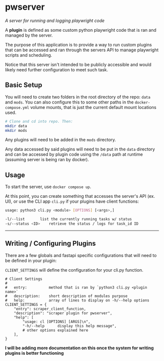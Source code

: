 # pwserver

*A server for running and logging playwright code*


A **plugin** is defined as some custom python playwright code that is
ran and managed by the server.

The purpose of this application is to provide a way to run custom plugins
that can be accessed and ran through the servers API to manage playwright
scripts and scheduling.

Notice that this server isn't intended to be publicly accessible and would
likely need further configuration to meet such task.

## Basic Setup

You will need to create two folders in the root directory of the
repo: `data` and `mods`. You can also configure this to some other
paths in the `docker-compose.yml` volume mounts, that is just the current
default mount locations used.

```bash
# Clone and cd into repo. Then:
mkdir data
mkdir mods
```

Any plugins will need to be added in the `mods` directory.

Any data accessed by said plugins will need to be put in the `data` 
directory and can be accessed by plugin code using the `/data` path 
at runtime (assuming server is being ran by docker).

## Usage

To start the server, use `docker compose up`.

At this point, you can create something that accesses the server's API (ex. UI),
or use the CLI app `cli.py` if your plugins have client functions:

```bash
usage: python3 cli.py <module> [OPTIONS] [<args>,]

-l/--list		list the currently running tasks w/ status
-s/--status <ID>	retrieve the status / logs for task_id ID
```

---

## Writing / Configuring Plugins

There are a few globals and fastapi specific configurations that will
need to be defined in your plugin:

`CLIENT_SETTINGS` will define the configuration for your cli.py function.

```python3
# Client Settings
#
#   entry:          method that is ran by `python3 cli.py <plugin name>`
#   description:    short description of modules purpose
#   help:           array of lines to display on -h/--help options
CLIENT_SETTINGS = {
    "entry": scraper_client_function,
    "description": "scraper plugin for pwserver",
    "help": [
        "usage: cl [OPTIONS] [ARGS]\n",
        "-h/--help      display this help message",
        # other options explained here
    ],
}
```

**I will be adding more documentation on this once the system for writing
plugins is better functioning**

